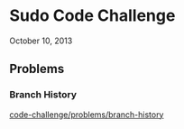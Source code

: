 Sudo Code Challenge
===================
October 10, 2013

Problems
--------

### Branch History

[code-challenge/problems/branch-history](https://github.com/sudounlv/code-challenge/tree/master/problems/branch-history)
